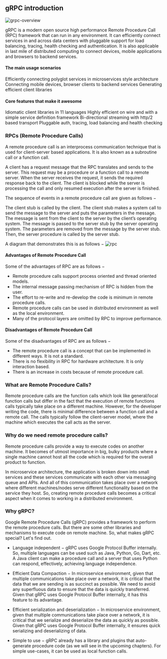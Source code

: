 ## gRPC introduction

![grpc-overview](https://blog.jdriven.com/uploads/2018/10/grpc-overview.png)

gRPC is a modern open source high performance Remote Procedure Call (RPC) framework that can run in any environment. It can efficiently connect services in and across data centers with pluggable support for load balancing, tracing, health checking and authentication. It is also applicable in last mile of distributed computing to connect devices, mobile applications and browsers to backend services.

#### The main usage scenarios

Efficiently connecting polyglot services in microservices style architecture
Connecting mobile devices, browser clients to backend services
Generating efficient client libraries

#### Core features that make it awesome

Idiomatic client libraries in 11 languages
Highly efficient on wire and with a simple service definition framework
Bi-directional streaming with http/2 based transport
Pluggable auth, tracing, load balancing and health checking

### RPCs (Remote Procedure Calls)

A remote procedure call is an interprocess communication technique that is used for client-server based applications. It is also known as a subroutine call or a function call.

A client has a request message that the RPC translates and sends to the server. This request may be a procedure or a function call to a remote server. When the server receives the request, it sends the required response back to the client. The client is blocked while the server is processing the call and only resumed execution after the server is finished.

The sequence of events in a remote procedure call are given as follows −

The client stub is called by the client.
The client stub makes a system call to send the message to the server and puts the parameters in the message.
The message is sent from the client to the server by the client’s operating system.
The message is passed to the server stub by the server operating system.
The parameters are removed from the message by the server stub.
Then, the server procedure is called by the server stub.

A diagram that demonstrates this is as follows −
![rpc](https://www.tutorialspoint.com/assets/questions/media/12686/RPC.PNG)

#### Advantages of Remote Procedure Call

Some of the advantages of RPC are as follows −

- Remote procedure calls support process oriented and thread oriented models.
- The internal message passing mechanism of RPC is hidden from the user.
- The effort to re-write and re-develop the code is minimum in remote procedure calls.
- Remote procedure calls can be used in distributed environment as well as the local environment.
- Many of the protocol layers are omitted by RPC to improve performance.

#### Disadvantages of Remote Procedure Call

Some of the disadvantages of RPC are as follows −

- The remote procedure call is a concept that can be implemented in different ways. It is not a standard.
- There is no flexibility in RPC for hardware architecture. It is only interaction based.
- There is an increase in costs because of remote procedure call.

### What are Remote Procedure Calls?

Remote procedure calls are the function calls which look like general/local function calls but differ in the fact that the execution of remote functions calls typically take place on a different machine. However, for the developer writing the code, there is minimal difference between a function call and a remote call. The calls typically follow the client-server model, where the machine which executes the call acts as the server.

### Why do we need remote procedure calls?

Remote procedure calls provide a way to execute codes on another machine. It becomes of utmost importance in big, bulky products where a single machine cannot host all the code which is required for the overall product to function.

In microservice architecture, the application is broken down into small services and these services communicate with each other via messaging queue and APIs. And all of this communication takes place over a network where different machines/nodes serve different functionality based on the service they host. So, creating remote procedure calls becomes a critical aspect when it comes to working in a distributed environment.

### Why gRPC?

Google Remote Procedure Calls (gRPC) provides a framework to perform the remote procedure calls. But there are some other libraries and mechanisms to execute code on remote machine. So, what makes gRPC special? Let's find out.

- Language independent − gRPC uses Google Protocol Buffer internally. So, multiple languages can be used such as Java, Python, Go, Dart, etc. A Java client can make a procedure call and a server that uses Python can respond, effectively, achieving language independence.

- Efficient Data Compaction − In microservice environment, given that multiple communications take place over a network, it is critical that the data that we are sending is as succinct as possible. We need to avoid any superfluous data to ensure that the data is quickly transferred. Given that gRPC uses Google Protocol Buffer internally, it has this feature to its advantage.

- Efficient serialization and deserialization − In microservice environment, given that multiple communications take place over a network, it is critical that we serialize and deserialize the data as quickly as possible. Given that gRPC uses Google Protocol Buffer internally, it ensures quick serializing and deserializing of data.

- Simple to use − gRPC already has a library and plugins that auto-generate procedure code (as we will see in the upcoming chapters). For simple use-cases, it can be used as local function calls.
